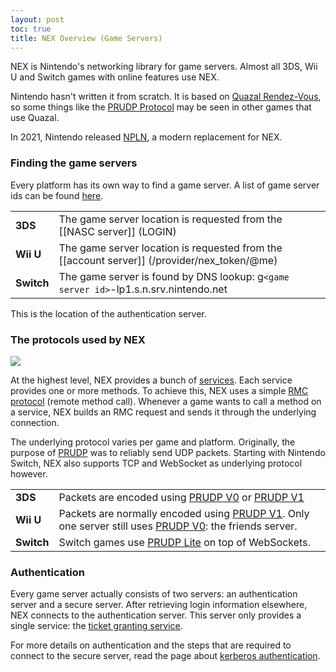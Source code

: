 ```yaml
---
layout: post
toc: true
title: NEX Overview (Game Servers)
---
```


NEX is Nintendo's networking library for game servers. Almost all 3DS, Wii U and Switch games with online features use NEX.

Nintendo hasn't written it from scratch. It is based on [Quazal Rendez-Vous](http://web.archive.org/web/20180823162719/http://quazal.com/rendez-vous.htm), so some things like the [PRUDP Protocol](/docs/prudp) may be seen in other games that use Quazal.

In 2021, Nintendo released [NPLN](/docs/npln), a modern replacement for NEX.

### Finding the game servers
Every platform has its own way to find a game server. A list of game server ids can be found [here](/docs/game-servers).

<table>
  <tr>
    <td><b>3DS</b></td><td>The game server location is requested from the [[NASC server]] (LOGIN)</td>
  </tr>
  <tr>
    <td><b>Wii U</b></td><td>The game server location is requested from the [[account server]] (/provider/nex_token/@me)</td>
  </tr>
  <tr>
    <td><b>Switch</b></td><td>The game server is found by DNS lookup: g<code>&lt;game server id&gt;</code>-lp1.s.n.srv.nintendo.net</td>
  </tr>
</table>

This is the location of the authentication server.

### The protocols used by NEX
![](https://www.dropbox.com/s/wahcq2ifyncd3bu/protocols.png?raw=1)

At the highest level, NEX provides a bunch of [services](/docs/nex/protocols). Each service provides one or more methods. To achieve this, NEX uses a simple [RMC protocol](/docs/rmc) (remote method call). Whenever a game wants to call a method on a service, NEX builds an RMC request and sends it through the underlying connection.

The underlying protocol varies per game and platform. Originally, the purpose of [PRUDP](/docs/prudp) was to reliably send UDP packets. Starting with Nintendo Switch, NEX also supports TCP and WebSocket as underlying protocol however.

<table>
  <tr>
    <td><b>3DS</b></td><td>Packets are encoded using <a href="PRUDP-Protocol#v0-format">PRUDP V0</a> or <a href="PRUDP-Protocol#v1-format">PRUDP V1</a></td>
  </tr>
  <tr>
    <td><b>Wii U</b></td><td>Packets are normally encoded using <a href="PRUDP-Protocol#v1-format">PRUDP V1</a>. Only one server still uses <a href="PRUDP-Protocol#v0-format">PRUDP V0</a>: the friends server.</td>
  </tr>
  <tr>
    <td><b>Switch</b></td><td>Switch games use <a href="PRUDP-Protocol#lite-format">PRUDP Lite</a> on top of WebSockets.</td>
  </tr>
</table>

### Authentication
Every game server actually consists of two servers: an authentication server and a secure server. After retrieving login information elsewhere, NEX connects to the authentication server. This server only provides a single service: the [ticket granting service](/docs/nex/protocols/authentication).

For more details on authentication and the steps that are required to connect to the secure server, read the page about [kerberos authentication](/docs/nex/kerberos).

